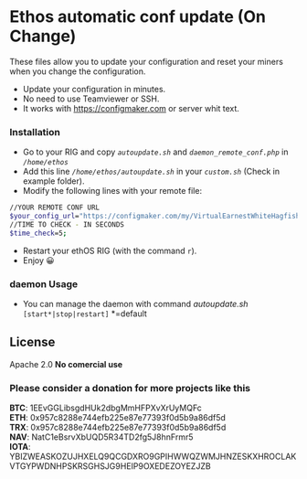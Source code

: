# Ethos automatic conf update (On Change)

These files allow you to update your configuration and reset your miners when you change the configuration.

  - Update your configuration in minutes.
  - No need to use Teamviewer or SSH.
  - It works with https://configmaker.com or server whit text.

### Installation
- Go to your RIG and copy *```autoupdate.sh```* and *```daemon_remote_conf.php```* in *```/home/ethos```*
- Add this line *```/home/ethos/autoupdate.sh```* in your *```custom.sh```* (Check in example folder).
- Modify the following lines with your remote file:
 ```sh
//YOUR REMOTE CONF URL
$your_config_url="https://configmaker.com/my/VirtualEarnestWhiteHagfish.txt";
//TIME TO CHECK - IN SECONDS
$time_check=5;
```
- Restart your ethOS RIG (with the command ```r```).
- Enjoy 😀


### daemon Usage
- You can manage the daemon with command *autoupdate.sh* `[start*|stop|restart]` *=default


License
----

Apache 2.0
**No comercial use**

### Please consider a donation for more projects like this

**BTC**: 1EEvGGLibsgdHUk2dbgMmHFPXvXrUyMQFc <br />
**ETH**: 0x957c8288e744efb225e87e77393f0d5b9a86df5d <br />
**TRX**: 0x957c8288e744efb225e87e77393f0d5b9a86df5d <br />
**NAV**: NatC1eBsrvXbUQD5R34TD2fg5J8hnFrmr5 <br />
**IOTA**: YBIZWEASKOZUJHXELQ9QCGDXRO9GPIHWWQZWMJHNZESKXHROCLAKVTGYPWDNHPSKRSGHSJG9HEIP9OXEDEZOYEZJZB
